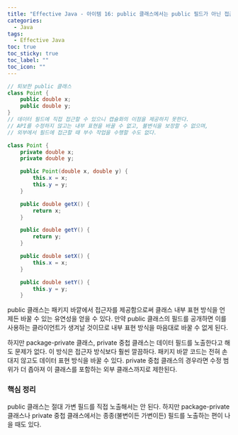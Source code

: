 ```yaml
---
title: "Effective Java - 아이템 16: public 클래스에서는 public 필드가 아닌 접근자 메서드를 사용하라"
categories:
  - Java
tags:
  - Effective Java
toc: true
toc_sticky: true
toc_label: ""
toc_icon: ""
---
```


```java
// 퇴보한 public 클래스
class Point {
    public double x;
    public double y;
}
// 데이터 필드에 직접 접근할 수 있으니 캡슐화의 이점을 제공하지 못한다.
// API를 수정하지 않고는 내부 표현을 바꿀 수 없고, 불변식을 보장할 수 없으며,
// 외부에서 필드에 접근할 때 부수 작업을 수행할 수도 없다.

class Point {
    private double x;
    private double y;

    public Point(double x, double y) {
        this.x = x;
        this.y = y;
    }

    public double getX() {
        return x;
    }

    public double getY() {
        return y;
    }

    public double setX() {
        this.x = x;
    }

    public double setY() {
        this.y = y;
    }
```

public 클래스는 패키지 바깥에서 접근자를 제공함으로써 클래스 내부 표현 방식을 언제든 바꿀 수 있는 유연성을 얻을 수 있다. 만약 public 클래스의 필드를 공개하면 이를 사용하는 클라이언트가 생겨날 것이므로
내부 표현 방식을 마음대로 바꿀 수 없게 된다.

하지만 package-private 클래스, private 중첩 클래스는 데이터 필드를 노출한다고 해도 문제가 없다. 이 방식은 접근자 방식보다 훨씬 깔끔하다. 패키지 바깥 코드는 전혀 손대지 않고도 데이터 표현
방식을 바꿀 수 있다. private 중첩 클래스의 경우라면 수정 범위가 더 좁아져 이 클래스를 포함하는 외부 클래스까지로 제한된다.

### 핵심 정리

public 클래스는 절대 가변 필드를 직접 노출해서는 안 된다. 하지만 package-private 클래스나 private 중첩 클래스에서는 종종(불변이든 가변이든) 필드를 노출하는 편이 나을 때도 있다.
